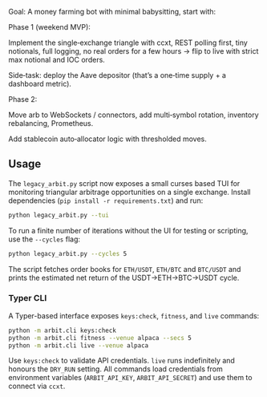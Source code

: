 Goal: A money farming bot with minimal babysitting, start with:

Phase 1 (weekend MVP):

Implement the single‑exchange triangle with ccxt, REST polling first, tiny notionals, full logging, no real orders for a few hours → flip to live with strict max notional and IOC orders.

Side‑task: deploy the Aave depositor (that’s a one‑time supply + a dashboard metric).

Phase 2:

Move arb to WebSockets / connectors, add multi‑symbol rotation, inventory rebalancing, Prometheus.

Add stablecoin auto‑allocator logic with thresholded moves.

## Usage

The `legacy_arbit.py` script now exposes a small curses based TUI for monitoring
triangular arbitrage opportunities on a single exchange.  Install
dependencies (`pip install -r requirements.txt`) and run:

```bash
python legacy_arbit.py --tui
```

To run a finite number of iterations without the UI for testing or
scripting, use the `--cycles` flag:

```bash
python legacy_arbit.py --cycles 5
```

The script fetches order books for `ETH/USDT`, `ETH/BTC` and `BTC/USDT`
and prints the estimated net return of the USDT→ETH→BTC→USDT cycle.

### Typer CLI

A Typer-based interface exposes `keys:check`, `fitness`, and `live` commands:

```bash
python -m arbit.cli keys:check
python -m arbit.cli fitness --venue alpaca --secs 5
python -m arbit.cli live --venue alpaca
```

Use `keys:check` to validate API credentials. `live` runs indefinitely and honours
the `DRY_RUN` setting. All commands load credentials from environment variables
(`ARBIT_API_KEY`, `ARBIT_API_SECRET`) and use them to connect via `ccxt`.
